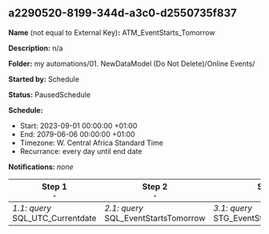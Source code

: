 ## a2290520-8199-344d-a3c0-d2550735f837

**Name** (not equal to External Key)**:** ATM_EventStarts_Tomorrow

**Description:** n/a

**Folder:** my automations/01. NewDataModel (Do Not Delete)/Online Events/

**Started by:** Schedule

**Status:** PausedSchedule

**Schedule:**

* Start: 2023-09-01 00:00:00 +01:00
* End: 2079-06-06 00:00:00 +01:00
* Timezone: W. Central Africa Standard Time
* Recurrance: every day until end date

**Notifications:** _none_


| Step 1<br>_<small>-</small>_ | Step 2<br>_<small>-</small>_ | Step 3<br>_<small>-</small>_ |
| --- | --- | --- |
| _1.1: query_<br>SQL_UTC_Currentdate | _2.1: query_<br>SQL_EventStartsTomorrow | _3.1: query_<br>STG_EventStartsNow_Dummy |
